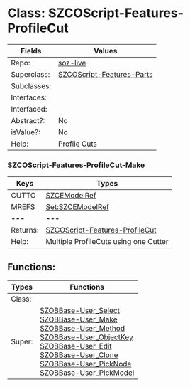 
# Class:	SZCOScript-Features-ProfileCut

| Fields | Values |
| --------- | --------- |
| Repo: | [soz-live](/repos/soz-live.html) |
| Superclass: | [SZCOScript-Features-Parts](SZCOScript-Features-Parts.html) |
| Subclasses: |  |
| Interfaces: |  |
| Interfaced: |  |
| Abstract?: | No |
| isValue?: | No |
| Help: | Profile Cuts |

### SZCOScript-Features-ProfileCut-Make

| Keys | Types |
| --------- | --------- |
| CUTTO | [SZCEModelRef](SZCEModelRef.html) |
| MREFS | [Set:SZCEModelRef](SZCEModelRef.html) |
| **---** | **---** |
| Returns: | [SZCOScript-Features-ProfileCut](SZCOScript-Features-ProfileCut.html) |
| Help: | Multiple ProfileCuts using one Cutter |


## Functions:

| Types | Functions |
| --------- | --------- |
| Class: |  |
| Super: | [SZOBBase-User_Select](SZOBBase.html) <br> [SZOBBase-User_Make](SZOBBase.html) <br> [SZOBBase-User_Method](SZOBBase.html) <br> [SZOBBase-User_ObjectKey](SZOBBase.html) <br> [SZOBBase-User_Edit](SZOBBase.html) <br> [SZOBBase-User_Clone](SZOBBase.html) <br> [SZOBBase-User_PickNode](SZOBBase.html) <br> [SZOBBase-User_PickModel](SZOBBase.html) |


